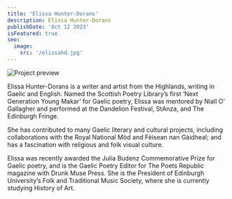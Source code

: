 ```yaml
---
title: 'Elissa Hunter-Dorans'
description: Elissa Hunter-Dorans
publishDate: 'Oct 12 2023'
isFeatured: true
seo:
  image:
    src: '/elissahd.jpg'
---
```


![Project preview](/elissahd.jpg)

Elissa Hunter-Dorans is a writer and artist from the Highlands, writing in Gaelic and English. Named the Scottish Poetry Library’s first ‘Next Generation Young Makar’ for Gaelic poetry, Elissa was mentored by Niall O’ Gallagher and performed at the Dandelion Festival, StAnza, and The Edinburgh Fringe.

She has contributed to many Gaelic literary and cultural projects, including collaborations with the Royal National Mòd and Fèisean nan Gàidheal; and has a fascination with religious and folk visual culture.

Elissa was recently awarded the Julia Budenz Commemorative Prize for Gaelic poetry, and is the Gaelic Poetry Editor for The Poets Republic magazine with Drunk Muse Press. She is the President of Edinburgh University’s Folk and Traditional Music Society, where she is currently studying History of Art.
